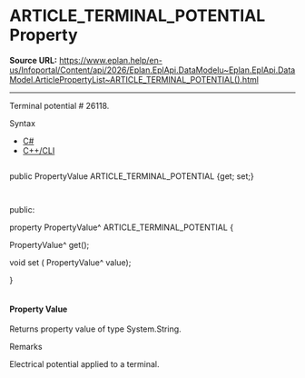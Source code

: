 # ARTICLE_TERMINAL_POTENTIAL Property

**Source URL:** https://www.eplan.help/en-us/Infoportal/Content/api/2026/Eplan.EplApi.DataModelu~Eplan.EplApi.DataModel.ArticlePropertyList~ARTICLE_TERMINAL_POTENTIAL().html

---

Terminal potential # 26118.

Syntax

- [C#](#i-syntax-CS)
- [C++/CLI](#i-syntax-CPP2005)

```
```
public PropertyValue ARTICLE_TERMINAL_POTENTIAL {get; set;}
```
```

```
```
public:

property PropertyValue^ ARTICLE_TERMINAL_POTENTIAL {

   PropertyValue^ get();

   void set (    PropertyValue^ value);

}
```
```

#### Property Value

Returns property value of type System.String.

Remarks

Electrical potential applied to a terminal.
